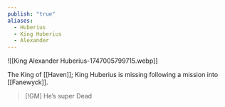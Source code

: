 ```yaml
---
publish: "true"
aliases:
  - Huberius
  - King Huberius
  - Alexander
---
```

![[King Alexander Huberius-1747005799715.webp]]

The King of [[Haven]]; King Huberius is missing following a mission into [[Fanewyck]].

> [!GM] He’s super Dead

